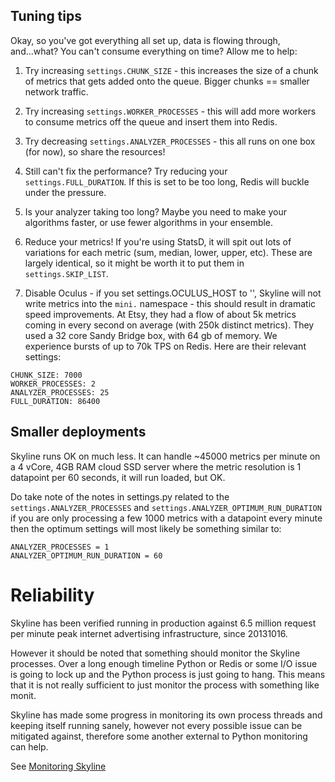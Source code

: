 ## Tuning tips

Okay, so you've got everything all set up, data is flowing through, and...what?
You can't consume everything on time? Allow me to help:

1. Try increasing `settings.CHUNK_SIZE` - this increases the size of a chunk of
metrics that gets added onto the queue. Bigger chunks == smaller network traffic.

2. Try increasing `settings.WORKER_PROCESSES` - this will add more workers to
consume metrics off the queue and insert them into Redis.

3. Try decreasing `settings.ANALYZER_PROCESSES` - this all runs on one box (for
now), so share the resources!

4. Still can't fix the performance? Try reducing your `settings.FULL_DURATION`.
If this is set to be too long, Redis will buckle under the pressure.

5. Is your analyzer taking too long? Maybe you need to make your algorithms
faster, or use fewer algorithms in your ensemble.

6. Reduce your metrics! If you're using StatsD, it will spit out lots of
variations for each metric (sum, median, lower, upper, etc). These are largely
identical, so it might be worth it to put them in `settings.SKIP_LIST`.

7. Disable Oculus - if you set settings.OCULUS_HOST to '', Skyline will not
write metrics into the `mini.` namespace - this should result in dramatic speed
improvements.  At Etsy, they had a flow of about 5k metrics coming in every
second on average (with 250k distinct metrics). They used a 32 core Sandy Bridge
box, with 64 gb of memory. We experience bursts of up to 70k TPS on Redis. Here
are their relevant settings:

```
CHUNK_SIZE: 7000
WORKER_PROCESSES: 2
ANALYZER_PROCESSES: 25
FULL_DURATION: 86400
```
## Smaller deployments

Skyline runs OK on much less.  It can handle ~45000 metrics per minute on a 4
vCore, 4GB RAM cloud SSD server where the metric resolution is 1 datapoint per
60 seconds, it will run loaded, but OK.

Do take note of the notes in settings.py related to the `settings.ANALYZER_PROCESSES`
and `settings.ANALYZER_OPTIMUM_RUN_DURATION` if you are only processing a few
1000 metrics with a datapoint every minute then the optimum settings will most
likely be something similar to:

```
ANALYZER_PROCESSES = 1
ANALYZER_OPTIMUM_RUN_DURATION = 60
```

# Reliability

Skyline has been verified running in production against 6.5 million request per
minute peak internet advertising infrastructure, since 20131016.

However it should be noted that something should monitor the Skyline processes.
Over a long enough timeline Python or Redis or some I/O issue is going to lock
up and the Python process is just going to hang.  This means that it is not
really sufficient to just monitor the process with something like monit.

Skyline has made some progress in monitoring its own process threads and keeping
itself running sanely, however not every possible issue can be mitigated against,
therefore some another external to Python monitoring can help.

See [Monitoring Skyline](monitoring-skyline.html)
